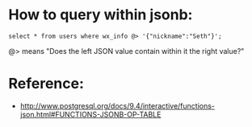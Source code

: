 # How to query within jsonb:

```
select * from users where wx_info @> '{"nickname":"Seth"}';
```

@> means "Does the left JSON value contain within it the right value?"

# Reference:

 - http://www.postgresql.org/docs/9.4/interactive/functions-json.html#FUNCTIONS-JSONB-OP-TABLE